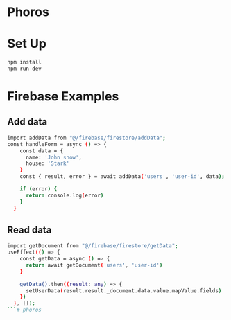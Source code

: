 # Phoros

# Set Up

```sh
npm install
npm run dev
```

# Firebase Examples

## Add data

```sh
import addData from "@/firebase/firestore/addData";
const handleForm = async () => {
    const data = {
      name: 'John snow',
      house: 'Stark'
    }
    const { result, error } = await addData('users', 'user-id', data);

    if (error) {
      return console.log(error)
    }
  }
```

## Read data

```sh
import getDocument from "@/firebase/firestore/getData";
useEffect(() => {
    const getData = async () => {
      return await getDocument('users', 'user-id')
    }

    getData().then((result: any) => {
      setUserData(result.result._document.data.value.mapValue.fields)
    })
  }, []);
```# phoros
